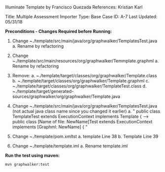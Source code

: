 Illuminate Template by Francisco Quezada
References: Kristian Karl

Title: Multiple Assessment Importer
Type: Base Case
ID: A-7
Last Updated: 05/31/18

******Preconditions - Changes Required before Running:******

1. Change ~./template/src/main/java/org/graphwalker/TemplatesTest.java
    a. Rename by refactoring

2. Change ~./template/src/main/resources/org/graphwalker/Temmplate.graphml
    a. Rename by refactoring

3. Remove:
    a. ~./template/target/classes/org/graphwalker/Template.class
    b. ~./template/target/classes/org/graphwalker/Template.graphml
    c. ~./template/target/classes/org/graphwalker/TemplateTest.class
    d. ~./template/target/generated-sources/graphwalker/org/graphwalker/Template.java

4. Change ~./template/src/main/java/org/graphwalker/TemplatesTest.java (not actual java class name since you changed it earlier)
    a. " public class TemplateTest extends ExecutionContext implements Template { --> public class [Name of file: NewName]Test extends ExecutionContext implements [Graphml: NewName] { "

5. Change ~./template/pom.xmltst
    a. <artifactId>template</artifactId> Line 38
    b. <name>Template</name> Line 39

6. Change ~./template/template.iml
    a. Rename template.iml

******Run the test using maven:******

```
mvn graphwalker:test
```